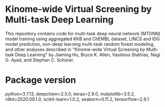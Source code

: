 # Kinome-wide Virtual Screening by Multi-task Deep Learning

This repository contains code for multi-task deep neural network (MTDNN) model training using aggregated KKB and ChEMBL dataset, LINCS and IDG model prediction, non-deep learning multi-task random forest modeling, and other analyses described in "Kinome-wide Virtual Screening by Multi-task Deep Learning" by Jiaming Hu, Bryce K. Allen, Vasileios Stathias, Nagi G. Ayad, and Stephan C. Schürer. 

# Package version

python=3.7.13, deepchem=2.5.0, keras=2.9.0, matplotlib=3.5.2, rdkit=2020.09.1.0, scikit-learn=1.0.2, seaborn=0.11.2, tensorflow=2.9.1
